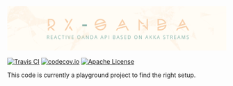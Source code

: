 ![banner](banner.jpg)

[![Travis CI](https://img.shields.io/travis/MartinSeeler/rx-oanda/develop.svg?style=flat-square)](https://travis-ci.org/martinseeler/rx-oanda)
[![codecov.io](https://img.shields.io/codecov/c/github/MartinSeeler/rx-oanda/develop.svg?style=flat-square)](http://codecov.io/github/MartinSeeler/rx-oanda?branch=develop)
[![Apache License](https://img.shields.io/badge/license-APACHE_2-green.svg?style=flat-square)](https://www.apache.org/licenses/LICENSE-2.0)


This code is currently a playground project to find the right setup.
